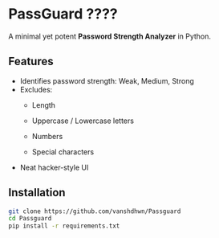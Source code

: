 # PassGuard ????

A minimal yet potent **Password Strength Analyzer** in Python.

## Features
- Identifies password strength: Weak, Medium, Strong
- Excludes:
  - Length

  - Uppercase / Lowercase letters
  - Numbers
  - Special characters
- Neat hacker-style UI

## Installation
```bash
git clone https://github.com/vanshdhwn/Passguard
cd Passguard
pip install -r requirements.txt
```
